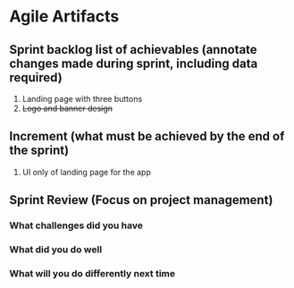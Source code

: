 # Agile Artifacts
## Sprint backlog list of achievables (annotate changes made during sprint, including data required) 
1. Landing page with three buttons
2. ~~Logo and banner design~~

## Increment (what must be achieved by the end of the sprint) 
1. UI only of landing page for the app

## Sprint Review (Focus on project management)
### What challenges did you have

### What did you do well

### What will you do differently next time